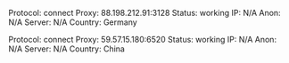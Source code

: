 Protocol: connect
Proxy: 88.198.212.91:3128
Status: working
IP: N/A
Anon: N/A
Server: N/A
Country: Germany

Protocol: connect
Proxy: 59.57.15.180:6520
Status: working
IP: N/A
Anon: N/A
Server: N/A
Country: China

